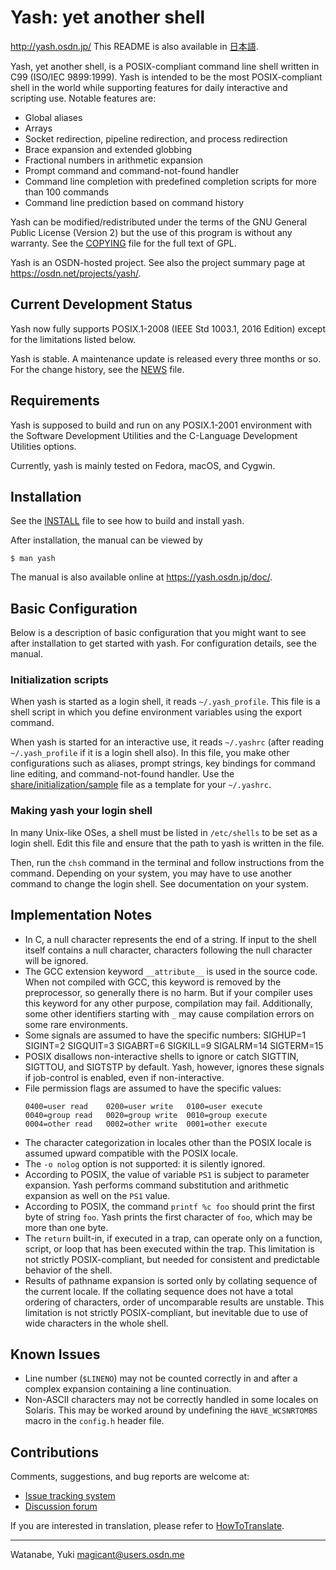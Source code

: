 Yash: yet another shell
=======================

http://yash.osdn.jp/
This README is also available in [日本語](README.ja.md).


Yash, yet another shell, is a POSIX-compliant command line shell
written in C99 (ISO/IEC 9899:1999). Yash is intended to be the most
POSIX-compliant shell in the world while supporting features for daily
interactive and scripting use. Notable features are:

 * Global aliases
 * Arrays
 * Socket redirection, pipeline redirection, and process redirection
 * Brace expansion and extended globbing
 * Fractional numbers in arithmetic expansion
 * Prompt command and command-not-found handler
 * Command line completion with predefined completion scripts for more
   than 100 commands
 * Command line prediction based on command history

Yash can be modified/redistributed under the terms of the GNU General
Public License (Version 2) but the use of this program is without any
warranty. See the [COPYING](COPYING) file for the full text of GPL.

Yash is an OSDN-hosted project. See also the project summary page at
<https://osdn.net/projects/yash/>.


## Current Development Status

Yash now fully supports POSIX.1-2008 (IEEE Std 1003.1, 2016 Edition)
except for the limitations listed below.

Yash is stable. A maintenance update is released every three months or
so. For the change history, see the [NEWS](NEWS) file.


## Requirements

Yash is supposed to build and run on any POSIX.1-2001 environment with
the Software Development Utilities and the C-Language Development
Utilities options.

Currently, yash is mainly tested on Fedora, macOS, and Cygwin.


## Installation

See the [INSTALL](INSTALL) file to see how to build and install yash.

After installation, the manual can be viewed by

    $ man yash

The manual is also available online at <https://yash.osdn.jp/doc/>.


## Basic Configuration

Below is a description of basic configuration that you might want to
see after installation to get started with yash. For configuration
details, see the manual.

### Initialization scripts

When yash is started as a login shell, it reads `~/.yash_profile`. This
file is a shell script in which you define environment variables using
the export command.

When yash is started for an interactive use, it reads `~/.yashrc` (after
reading `~/.yash_profile` if it is a login shell also). In this file,
you make other configurations such as aliases, prompt strings, key
bindings for command line editing, and command-not-found handler.
Use the [share/initialization/sample](share/initialization/sample) file
as a template for your `~/.yashrc`.

### Making yash your login shell

In many Unix-like OSes, a shell must be listed in `/etc/shells` to be
set as a login shell. Edit this file and ensure that the path to yash
is written in the file.

Then, run the `chsh` command in the terminal and follow instructions
from the command. Depending on your system, you may have to use
another command to change the login shell. See documentation on your
system.


## Implementation Notes

 * In C, a null character represents the end of a string. If input to
   the shell itself contains a null character, characters following
   the null character will be ignored.
 * The GCC extension keyword `__attribute__` is used in the source
   code. When not compiled with GCC, this keyword is removed by the
   preprocessor, so generally there is no harm. But if your compiler
   uses this keyword for any other purpose, compilation may fail.
   Additionally, some other identifiers starting with `_` may cause
   compilation errors on some rare environments.
 * Some signals are assumed to have the specific numbers:
     SIGHUP=1 SIGINT=2 SIGQUIT=3 SIGABRT=6
     SIGKILL=9 SIGALRM=14 SIGTERM=15
 * POSIX disallows non-interactive shells to ignore or catch SIGTTIN,
   SIGTTOU, and SIGTSTP by default. Yash, however, ignores these
   signals if job-control is enabled, even if non-interactive.
 * File permission flags are assumed to have the specific values:
   ```
   0400=user read    0200=user write   0100=user execute
   0040=group read   0020=group write  0010=group execute
   0004=other read   0002=other write  0001=other execute
   ```
 * The character categorization in locales other than the POSIX locale
   is assumed upward compatible with the POSIX locale.
 * The `-o nolog` option is not supported: it is silently ignored.
 * According to POSIX, the value of variable `PS1` is subject to
   parameter expansion. Yash performs command substitution and
   arithmetic expansion as well on the `PS1` value.
 * According to POSIX, the command `printf %c foo` should print the
   first byte of string `foo`. Yash prints the first character of
   `foo`, which may be more than one byte.
 * The `return` built-in, if executed in a trap, can operate only on a
   function, script, or loop that has been executed within the trap.
   This limitation is not strictly POSIX-compliant, but needed for
   consistent and predictable behavior of the shell.
 * Results of pathname expansion is sorted only by collating sequence
   of the current locale. If the collating sequence does not have a
   total ordering of characters, order of uncomparable results are
   unstable. This limitation is not strictly POSIX-compliant, but
   inevitable due to use of wide characters in the whole shell.


## Known Issues

 * Line number (`$LINENO`) may not be counted correctly in and after a
   complex expansion containing a line continuation.
 * Non-ASCII characters may not be correctly handled in some locales
   on Solaris. This may be worked around by undefining the
   `HAVE_WCSNRTOMBS` macro in the `config.h` header file.


## Contributions

Comments, suggestions, and bug reports are welcome at:

 * [Issue tracking system](https://osdn.net/projects/yash/ticket/)
 * [Discussion forum](https://osdn.net/projects/yash/forums/)

If you are interested in translation, please refer to
[HowToTranslate](https://osdn.net/projects/yash/wiki/HowToTranslate).


----------------------
Watanabe, Yuki <magicant@users.osdn.me>
